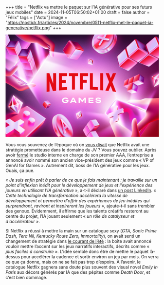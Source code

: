 
+++
title = "Netflix va mettre le paquet sur l’IA générative pour ses futurs jeux mobiles"
date = 2024-11-05T06:50:02+01:00
draft = false
author = "Félix"
tags = ["Actu"]
image = "https://nostick.fr/articles/2024/novembre/0511-netflix-met-le-paquet-ia-generative/netflix.png"
+++

![Logo Netflix](netflix.png "") 


Vous vous souvenez de l’époque où on [vous disait](https://nostickreloaded.substack.com/i/137536106/netflix-gaming) que Netflix avait une stratégie prometteuse dans le domaine du JV ? Vous pouvez oublier. Après avoir [fermé](https://nostick.fr/articles/2024/octobre/2210-netflix-studio-aaa-team-blue/) le studio interne en charge de son premier AAA, l’entreprise a annoncé avoir nommé son ancien vice-président des jeux comme « VP of GenAI for Games ». Autrement dit, boss de l’IA générative pour les jeux. Ouais, ça pue.

« *Je suis enfin prêt à parler de ce que je fais maintenant : je travaille sur un point d'inflexion inédit pour le développement de jeux et l'expérience des joueurs en utilisant l'IA générative* », a-t-il déclaré dans [un post LinkedIn](https://www.linkedin.com/posts/mike-verdu-2a6113_new-role-at-netflix-vp-genai-for-games-activity-7259029850827423744-YMg4/). « *Cette technologie de transformation accélérera la vitesse de développement et permettra d'offrir des expériences de jeu inédites qui surprendront, raviront et inspireront les joueurs* », ajoute-t-il sans trembler des genoux. Évidemment, il affirme que les talents créatifs resteront au centre du projet, l’IA jouant seulement « *un rôle de catalyseur et d'accélérateur* ».

Si Netflix a réussi à mettre la main sur un catalogue sexy (*GTA, Sonic Prime Dash, Tera Nil, Kentucky Route Zero, Immortality*), on avait senti un changement de stratégie dans [le courant de l’été](https://nostick.fr/articles/2024/juillet/2307-netflix-continue-dinvestir-jeux-mobile/) : la boîte avait annoncé vouloir mettre l’accent sur les jeux narratifs interactifs, décrits comme « *plus faciles à construire* ». L’idée semble donc être de mettre le paquet là-dessus pour accélérer la cadence et sortir environ un jeu par mois. On verra ce que ça donne, mais on ne se fait pas trop d’espoirs. À l’avenir, le catalogue Netflix gagnera sans doute plus souvent des visual novel *Emily in Paris* aux décors générés par IA que des pépites comme *Death Door*, et c’est bien dommage.